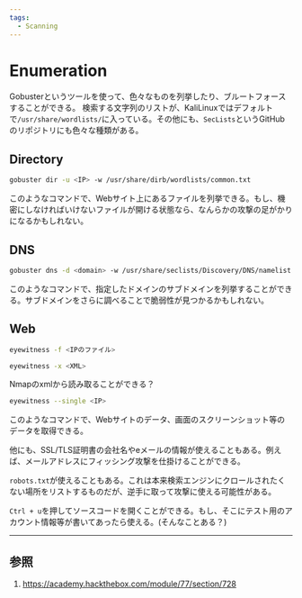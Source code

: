 ```yaml
---
tags:
  - Scanning
---
```


# Enumeration

Gobusterというツールを使って、色々なものを列挙したり、ブルートフォースすることができる。
検索する文字列のリストが、KaliLinuxではデフォルトで`/usr/share/wordlists/`に入っている。その他にも、`SecLists`というGitHubのリポジトリにも色々な種類がある。

## Directory

```bash
gobuster dir -u <IP> -w /usr/share/dirb/wordlists/common.txt
```

このようなコマンドで、Webサイト上にあるファイルを列挙できる。もし、機密にしなければいけないファイルが開ける状態なら、なんらかの攻撃の足がかりになるかもしれない。

## DNS

```bash
gobuster dns -d <domain> -w /usr/share/seclists/Discovery/DNS/namelist.txt
```

このようなコマンドで、指定したドメインのサブドメインを列挙することができる。サブドメインをさらに調べることで脆弱性が見つかるかもしれない。

## Web

```bash
eyewitness -f <IPのファイル>
```
```bash
eyewitness -x <XML>
```
Nmapのxmlから読み取ることができる？
```bash
eyewitness --single <IP>
```

このようなコマンドで、Webサイトのデータ、画面のスクリーンショット等のデータを取得できる。

他にも、SSL/TLS証明書の会社名やeメールの情報が使えることもある。例えば、メールアドレスにフィッシング攻撃を仕掛けることができる。

`robots.txt`が使えることもある。これは本来検索エンジンにクロールされたくない場所をリストするものだが、逆手に取って攻撃に使える可能性がある。

`Ctrl + u`を押してソースコードを開くことができる。もし、そこにテスト用のアカウント情報等が書いてあったら使える。(そんなことある？)



---

## 参照

1. https://academy.hackthebox.com/module/77/section/728